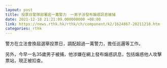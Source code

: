 ```yaml
---
layout: post
title: 投票日警隊部署逾一萬警力　一男子涉發布煽惑訊息被捕
date: 2021-12-18 21:21:09.000000000 +08:00
link: https://news.rthk.hk/rthk/ch/component/k2/1624867-20211218.htm
categories: rthk
---
```


警方在立法會換屆選舉投票日，調配超過一萬警力，擔任巡邏等工作。

另外，今早一名35歲男子被捕，他涉嫌在網上發布煽惑訊息，包括煽惑他人攻擊票站，現正被扣查。
